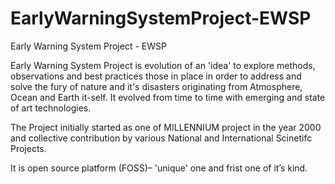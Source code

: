 # EarlyWarningSystemProject-EWSP
Early Warning System Project - EWSP

Early Warning System Project is evolution of an 'idea' to explore methods, observations and best practices those in place in order to address and solve the fury of nature and it's disasters originating from Atmosphere, Ocean and Earth it-self. It evolved from time to time with emerging and state of art technologies.

The Project initially started as one of MILLENNIUM project in the year 2000 and collective contribution by various National and International Scinetifc Projects.

It is open source platform  (FOSS)– 'unique' one and frist one of it’s kind.


